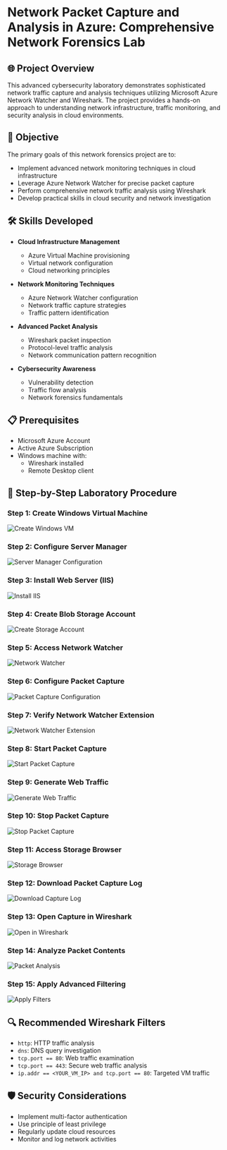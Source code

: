 # Network Packet Capture and Analysis in Azure: Comprehensive Network Forensics Lab

## 🌐 Project Overview

This advanced cybersecurity laboratory demonstrates sophisticated network traffic capture and analysis techniques utilizing Microsoft Azure Network Watcher and Wireshark. The project provides a hands-on approach to understanding network infrastructure, traffic monitoring, and security analysis in cloud environments.

## 🎯 Objective

The primary goals of this network forensics project are to:
- Implement advanced network monitoring techniques in cloud infrastructure
- Leverage Azure Network Watcher for precise packet capture
- Perform comprehensive network traffic analysis using Wireshark
- Develop practical skills in cloud security and network investigation

## 🛠 Skills Developed

- **Cloud Infrastructure Management**
  - Azure Virtual Machine provisioning
  - Virtual network configuration
  - Cloud networking principles

- **Network Monitoring Techniques**
  - Azure Network Watcher configuration
  - Network traffic capture strategies
  - Traffic pattern identification

- **Advanced Packet Analysis**
  - Wireshark packet inspection
  - Protocol-level traffic analysis
  - Network communication pattern recognition

- **Cybersecurity Awareness**
  - Vulnerability detection
  - Traffic flow analysis
  - Network forensics fundamentals

## 📋 Prerequisites

- Microsoft Azure Account
- Active Azure Subscription
- Windows machine with:
  - Wireshark installed
  - Remote Desktop client

## 🚀 Step-by-Step Laboratory Procedure

### Step 1: Create Windows Virtual Machine
![Create Windows VM](https://github.com/user-attachments/assets/43be03d9-07f0-4402-87d2-b05e6e268c9e)

### Step 2: Configure Server Manager
![Server Manager Configuration](https://github.com/user-attachments/assets/738e534a-6dd5-451a-b6ed-15b4c2d420a8)

### Step 3: Install Web Server (IIS)
![Install IIS](https://github.com/user-attachments/assets/4db7dd4e-7203-4c03-b6b2-0b8c34d5eb81)

### Step 4: Create Blob Storage Account
![Create Storage Account](https://github.com/user-attachments/assets/6d1add42-9243-48bb-ac08-7243128c5491)

### Step 5: Access Network Watcher
![Network Watcher](https://github.com/user-attachments/assets/f17a39d4-7ec2-4bdf-9aa1-c726afa5d14a)

### Step 6: Configure Packet Capture
![Packet Capture Configuration](https://github.com/user-attachments/assets/0687cb06-9428-4361-bbb3-32baf02424da)

### Step 7: Verify Network Watcher Extension
![Network Watcher Extension](https://github.com/user-attachments/assets/7fd011fa-6e68-4c91-a246-1c4b0c4b8660)

### Step 8: Start Packet Capture
![Start Packet Capture](https://github.com/user-attachments/assets/abbb4678-8f74-4b00-a870-f61a2d874367)

### Step 9: Generate Web Traffic
![Generate Web Traffic](https://github.com/user-attachments/assets/4354baa8-3135-434f-b84e-d470b6b6052d)

### Step 10: Stop Packet Capture
![Stop Packet Capture](https://github.com/user-attachments/assets/4db7dd4e-7203-4c03-b6b2-0b8c34d5eb81)

### Step 11: Access Storage Browser
![Storage Browser](https://github.com/user-attachments/assets/eca65832-9bd5-4754-8c07-4f537025617b)

### Step 12: Download Packet Capture Log
![Download Capture Log](https://github.com/user-attachments/assets/1a48309b-5653-4434-8c8e-a61b56a961e8)

### Step 13: Open Capture in Wireshark
![Open in Wireshark](https://github.com/user-attachments/assets/0543a81d-4104-4a78-819b-733ee6014b61)

### Step 14: Analyze Packet Contents
![Packet Analysis](https://github.com/user-attachments/assets/260bebea-7ff2-4074-80f9-94b1959600dd)

### Step 15: Apply Advanced Filtering
![Apply Filters](https://github.com/user-attachments/assets/07380a3b-0d28-4d42-9966-d00229377d61)

## 🔍 Recommended Wireshark Filters

- `http`: HTTP traffic analysis
- `dns`: DNS query investigation
- `tcp.port == 80`: Web traffic examination
- `tcp.port == 443`: Secure web traffic analysis
- `ip.addr == <YOUR_VM_IP> and tcp.port == 80`: Targeted VM traffic

## 🛡️ Security Considerations

- Implement multi-factor authentication
- Use principle of least privilege
- Regularly update cloud resources
- Monitor and log network activities

